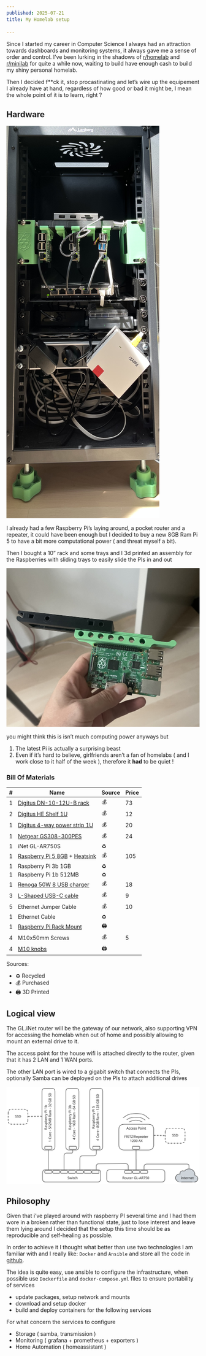 ```yaml
---
published: 2025-07-21
title: My Homelab setup

---
```


Since I started my career in Computer Science I always had an attraction towards dashboards and monitoring systems, it always gave me a sense of order and control. I’ve been lurking in the shadows of [r/homelab](https://www.reddit.com/r/homelab/) and [r/minilab](https://www.reddit.com/r/minilab/) for quite a while now, waiting to build have enough cash to build my shiny personal homelab.

Then I decided f**ck it, stop procastinating and let’s wire up the equipement I already have at hand, regardless of how good or bad it might be, I mean the whole point of it is to learn, right ?

## Hardware

![homelab_3.jpeg](./homelab_3.jpeg)

I already had a few Raspberry Pi’s laying around, a pocket router and a repeater, it could have been enough but I decided to buy a new 8GB Ram Pi 5 to have a bit more computational power ( and threat myself a bit).

Then I bought a 10” rack and some trays and I 3d printed an assembly for the Raspberries with sliding trays to easily slide the PIs in and out

![homelab_2.jpeg](./homelab_2.jpeg)

you might think this is isn’t much computing power anyways but

1. The latest Pi is actually a surprising beast
2. Even if it’s hard to believe, girlfriends aren’t a fan of homelabs ( and I work close to it half of the week ), therefore it **had** to be quiet !
### Bill Of Materials

| #   | Name                                                                                                                                                                                                               | Source | Price |
| --- | ------------------------------------------------------------------------------------------------------------------------------------------------------------------------------------------------------------------ | ------ | ----- |
| 1   | [Digitus DN-10-12U-B rack](https://www.dustin.nl/product/5011232261/dn-10-12u-b-rack-wandrek-zwart)                                                                                                                | 💰     | 73    |
| 2   | [Digitus HE Shelf 1U](https://www.amazon.nl/-/en/dp/B08T1TTQQC?ref_=ppx_hzod_title_dt_b_fed_asin_title_0_0&th=1)                                                                                                   | 💰     | 12    |
| 1   | [Digitus 4-way power strip 1U](https://www.amazon.nl/-/en/dp/B09M6W23ZM?ref_=ppx_hzod_title_dt_b_fed_asin_title_0_3&th=1)                                                                                          | 💰     | 20    |
| 1   | [Netgear GS308-300PES](https://www.amazon.nl/-/en/dp/B07PTTX7MX?ref_=ppx_hzod_title_dt_b_fed_asin_title_0_2&th=1)                                                                                                  | 💰     | 24    |
| 1   | iNet GL-AR750S                                                                                                                                                                                                     | ♻️     |       |
| 1   | [Raspberry Pi 5 8GB](https://www.amazon.nl/-/en/dp/B0CK2FCG1K?ref_=ppx_hzod_title_dt_b_fed_asin_title_0_1) + [Heatsink](https://www.amazon.nl/-/en/dp/B0CNVDF2MC?ref_=ppx_hzod_title_dt_b_fed_asin_title_0_4&th=1) | 💰     | 105   |
| 1   | Raspberry Pi 3b 1GB                                                                                                                                                                                                | ♻️     |       |
| 1   | Raspberry Pi 1b 512MB                                                                                                                                                                                              | ♻️     |       |
| 1   | [Renoga 50W 8 USB charger](https://www.amazon.it/dp/B0DDKY8S55?ref_=pe_24968671_487309461_302_E_DDE_dt_1&th=1)                                                                                                     | 💰     | 18    |
| 3   | [L-Shaped USB-C cable](https://www.amazon.it/dp/B092KF36T6?ref_=pe_24968671_487309461_302_E_DDE_dt_1&th=1)                                                                                                         | 💰     | 9     |
| 5   | Ethernet Jumper Cable                                                                                                                                                                                              | 💰     | 10    |
| 1   | Ethernet Cable                                                                                                                                                                                                     | ♻️     |       |
| 1   | [Raspberry Pi Rack Mount](https://www.thingiverse.com/thing:4756812)                                                                                                                                               | 🖨️    |       |
| 4   | M10x50mm Screws                                                                                                                                                                                                    | 💰     | 5     |
| 4   | [M10 knobs](https://makerworld.com/en/models/748617-knob-for-metric-screw-m5-to-m12?from=search#profileId-681972)                                                                                                  | 🖨️    |       |
Sources:
- ♻️ Recycled
- 💰 Purchased
- 🖨️ 3D Printed
## Logical view

The GL.iNet router will be the gateway of our network, also supporting VPN for accessing the homelab when out of home and possibly allowing to mount an external drive to it.

The access point for the house wifi is attached directly to the router, given that it has 2 LAN and 1 WAN ports.

The other LAN port is wired to a gigabit switch that connects the PIs, optionally Samba can be deployed on the PIs to attach additional drives

![homelab_diagram.svg](./homelab_diagram.svg)

## Philosophy

Given that i’ve played around with raspberry PI several time and I had them wore in a broken rather than functional state, just to lose interest and leave them lying around I decided that the setup this time should be as reproducible and self-healing as possible.

In order to achieve it I thought what better than use two technologies I am familiar with and I really like: `Docker` and `Ansible` and store all the code in [github](https://github.com/di3go-sona/homelab/tree/main).

The idea is quite easy, use ansible to configure the infrastructure, when possible use `Dockerfile` and `docker-compose.yml` files to ensure portability of services

- update packages, setup network and mounts
- download and setup docker
- build and deploy containers for the following services

For what concern the services to configure

- Storage ( samba, transmission )
- Monitoring ( grafana + prometheus + exporters )
- Home Automation ( homeassistant )